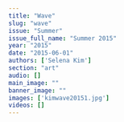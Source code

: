```yaml
---
title: "Wave"
slug: "wave"
issue: "Summer"
issue_full_name: "Summer 2015"
year: "2015"
date: "2015-06-01"
authors: ['Selena Kim']
section: "art"
audio: []
main_image: ""
banner_image: ""
images: ['kimwave20151.jpg']
videos: []
---
```

